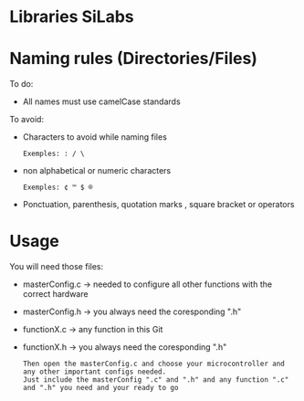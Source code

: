 # Libraries SiLabs

# Naming rules (Directories/Files)
To do:

* All names must use camelCase standards

To avoid:
  
* Characters to avoid while naming files

      Exemples: : / \
* non alphabetical or numeric characters

      Exemples: ¢ ™ $ ®
* Ponctuation, parenthesis, quotation marks , square bracket or operators

# Usage

You will need those files:

* masterConfig.c -> needed to configure all other functions with the correct hardware
* masterConfig.h -> you always need the coresponding ".h"
* functionX.c    -> any function in this Git
* functionX.h    -> you always need the coresponding ".h"

      Then open the masterConfig.c and choose your microcontroller and any other important configs needed.
      Just include the masterConfig ".c" and ".h" and any function ".c" and ".h" you need and your ready to go

